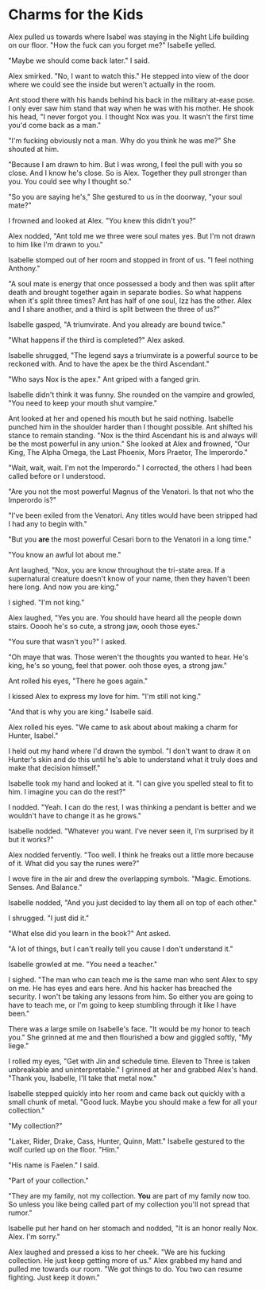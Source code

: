 # Charms for the Kids

Alex pulled us towards where Isabel was staying in the Night Life building on our floor.  "How the fuck can you forget me?"  Isabelle yelled.

"Maybe we should come back later."  I said.

Alex smirked.  "No, I want to watch this."  He stepped into view of the door where we could see the inside but weren't actually in the room.  

Ant stood there with his hands behind his back in the military at-ease pose.  I only ever saw him stand that way when he was with his mother.  He shook his head, "I never forgot you.  I thought Nox was you.  It wasn't the first time you'd come back as a man."

"I'm fucking obviously not a man.  Why do you think he was me?"  She shouted at him.

"Because I am drawn to him.  But I was wrong, I feel the pull with you so close.  And I know he's close.  So is Alex.  Together they pull stronger than you.  You could see why I thought so."

"So you are saying he's,"  She gestured to us in the doorway, "your soul mate?"

I frowned and looked at Alex.  "You knew this didn't you?"

Alex nodded, "Ant told me we three were soul mates yes.  But I'm not drawn to him like I'm drawn to you."

Isabelle stomped out of her room and stopped in front of us.  "I feel nothing Anthony."

"A soul mate is energy that once possessed a body and then was split after death and brought together again in separate bodies.  So what happens when it's split three times?  Ant has half of one soul, Izz has the other.  Alex and I share another, and a third is split between the three of us?"

Isabelle gasped, "A triumvirate. And you already are bound twice."

"What happens if the third is completed?"  Alex asked.

Isabelle shrugged, "The legend says a triumvirate is a powerful source to be reckoned with.  And to have the apex be the third Ascendant."

"Who says Nox is the apex."  Ant griped with a fanged grin.

Isabelle didn't think it was funny.  She rounded on the vampire and growled, "You need to keep your mouth shut vampire."

Ant looked at her and opened his mouth but he said nothing.  Isabelle punched him in the shoulder harder than I thought possible.  Ant shifted his stance to remain standing.  "Nox is the third Ascendant his is and always will be the most powerful in any union."  She looked at Alex and frowned, "Our King, The Alpha Omega, the Last Phoenix, Mors Praetor, The Imperordo."

"Wait, wait, wait.  I'm not the Imperordo." I corrected, the others I had been called before or I understood.

"Are you not the most powerful Magnus of the Venatori.  Is that not who the Imperordo is?"

"I've been exiled from the Venatori.  Any titles would have been stripped had I had any to begin with."

"But you **are** the most powerful Cesari born to the Venatori in a long time."

"You know an awful lot about me."

Ant laughed, "Nox, you are know throughout the tri-state area.  If a supernatural creature doesn't know of your name, then they haven't been here long. And now you are king."

I sighed.  "I'm not king."

Alex laughed, "Yes you are.  You should have heard all the people down stairs.  Ooooh he's so cute, a strong jaw, oooh those eyes."

"You sure that wasn't you?" I asked.

"Oh maye that was.  Those weren't the thoughts you wanted to hear.  He's king, he's so young, feel that power.  ooh those eyes, a strong jaw."

Ant rolled his eyes, "There he goes again."

I kissed Alex to express my love for him.  "I'm still not king."

"And that is why you are king."  Isabelle said.

Alex rolled his eyes.  "We came to ask about about making a charm for Hunter, Isabel."

I held out my hand where I'd drawn the symbol.  "I don't want to draw it on Hunter's skin and do this until he's able to understand what it truly does and make that decision himself."

Isabelle took my hand and looked at it.  "I can give you spelled steal to fit to him.  I imagine you can do the rest?"

I nodded.  "Yeah.  I can do the rest, I was thinking a pendant is better and we wouldn't have to change it as he grows."

Isabelle nodded.  "Whatever you want.  I've never seen it, I'm surprised by it but it works?"

Alex nodded fervently.  "Too well.  I think he freaks out a little more because of it.  What did you say the runes were?"

I wove fire in the air and drew the overlapping symbols.  "Magic. Emotions. Senses.  And Balance."

Isabelle nodded, "And you just decided to lay them all on top of each other."

I shrugged.  "I just did it."

"What else did you learn in the book?" Ant asked.

"A lot of things, but I can't really tell you cause I don't understand it."

Isabelle growled at me.  "You need a teacher."

I sighed.  "The man who can teach me is the same man who sent Alex to spy on me.  He has eyes and ears here.  And his hacker has breached the security.  I won't be taking any lessons from him.  So either you are going to have to teach me, or I'm going to keep stumbling through it like I have been."

There was a large smile on Isabelle's face.  "It would be my honor to teach you."  She grinned at me and then flourished a bow and giggled softly, "My liege."

I rolled my eyes, "Get with Jin and schedule time.  Eleven to Three is taken unbreakable and uninterpretable."  I grinned at her and grabbed Alex's hand.  "Thank you, Isabelle, I'll take that metal now."

Isabelle stepped quickly into her room and came back out quickly with a small chunk of metal.  "Good luck.  Maybe you should make a few for all your collection."

"My collection?"

"Laker, Rider, Drake, Cass, Hunter, Quinn, Matt."  Isabelle gestured to the wolf curled up on the floor. "Him."

"His name is Faelen." I said.

"Part of your collection."

"They are my family, not my collection.  **You** are part of my family now too.  So unless you like being called part of my collection you'll not spread that rumor."

Isabelle put her hand on her stomach and nodded, "It is an honor really Nox.  Alex.  I'm sorry."

Alex laughed and pressed a kiss to her cheek.  "We are his fucking collection.  He just keep getting more of us."  Alex grabbed my hand and pulled me towards our room.  "We got things to do.  You two can resume fighting.  Just keep it down."

